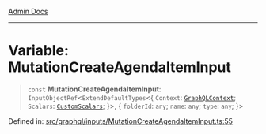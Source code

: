 [Admin Docs](/)

***

# Variable: MutationCreateAgendaItemInput

> `const` **MutationCreateAgendaItemInput**: `InputObjectRef`\<`ExtendDefaultTypes`\<\{ `Context`: [`GraphQLContext`](../../../context/type-aliases/GraphQLContext.md); `Scalars`: [`CustomScalars`](../../../scalars/type-aliases/CustomScalars.md); \}\>, \{ `folderId`: `any`; `name`: `any`; `type`: `any`; \}\>

Defined in: [src/graphql/inputs/MutationCreateAgendaItemInput.ts:55](https://github.com/PalisadoesFoundation/talawa-api/blob/b92360e799fdc7cf89a1346eb8395735c501ee9c/src/graphql/inputs/MutationCreateAgendaItemInput.ts#L55)
